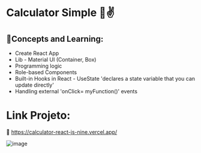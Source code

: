 # Calculator Simple 🤖✌️

## 🎯Concepts and Learning:

- Create React App
- Lib - Material UI (Container, Box)
- Programming logic
- Role-based Components
- Built-in Hooks in React - UseState 'declares a state variable that you can update directly'
- Handling external 'onClick= myFunction()' events

# Link Projeto:
🔗 https://calculator-react-js-nine.vercel.app/

![image](https://user-images.githubusercontent.com/91978309/233220236-29761f4b-67d6-46ff-a7d3-53987415cb8c.png)
